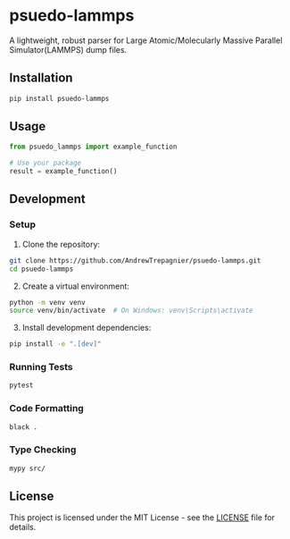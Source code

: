# psuedo-lammps

A lightweight, robust parser for Large Atomic/Molecularly Massive Parallel Simulator(LAMMPS) dump files.

## Installation

```bash
pip install psuedo-lammps
```

## Usage

```python
from psuedo_lammps import example_function

# Use your package
result = example_function()
```

## Development

### Setup

1. Clone the repository:
```bash
git clone https://github.com/AndrewTrepagnier/psuedo-lammps.git
cd psuedo-lammps
```

2. Create a virtual environment:
```bash
python -m venv venv
source venv/bin/activate  # On Windows: venv\Scripts\activate
```

3. Install development dependencies:
```bash
pip install -e ".[dev]"
```

### Running Tests

```bash
pytest
```

### Code Formatting

```bash
black .
```

### Type Checking

```bash
mypy src/
```

## License

This project is licensed under the MIT License - see the [LICENSE](LICENSE) file for details. 
